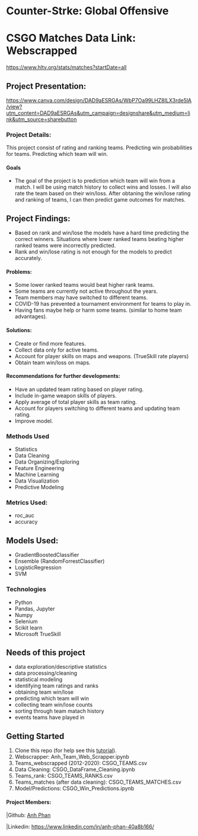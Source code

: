 # Counter-Strke: Global Offensive 


# CSGO Matches Data Link: Webscrapped 
https://www.hltv.org/stats/matches?startDate=all

## Project Presentation:
https://www.canva.com/design/DAD9aESRGAs/WbP7Oa99LHZ8ILX3rde5lA/view?utm_content=DAD9aESRGAs&utm_campaign=designshare&utm_medium=link&utm_source=sharebutton

### Project Details:
This project consist of rating and ranking teams.
Predicting win probabilities for teams.
Predicting which team will win.


#### Goals  
- The goal of the project is to  prediction which team will win from a match. I will be using match history to collect wins and losses. I will also rate the team based on their win/loss. After obtaning the win/lose rating and ranking of teams, I can then predict game outcomes for matches. 

## Project Findings:
- Based on rank and win/lose the models have a hard time predicting the correct winners. Situations where lower ranked teams beating higher ranked teams were incorrectly predicted. 
- Rank and win/lose rating is not enough for the models to predict accurately. 

#### Problems:
- Some lower ranked teams would beat higher rank teams.
- Some teams are currently not active throughout the years.
- Team members may have switched to different teams. 
- COVID-19 has prevented a tournament environment for teams to play in.
- Having fans maybe help or harm some teams. (similar to home team advantages).

#### Solutions:
- Create or find more features.
- Collect data only for active teams.
- Account for player skills on maps and weapons. (TrueSkill rate players)
- Obtain team win/loss on maps.

#### Recommendations for further developments:
- Have an updated team rating based on player rating.
- Include in-game weapon skills of players.
- Apply average of total player skills as team rating.
- Account for players switching to different teams and updating team rating.
- Improve model.


### Methods Used
* Statistics
* Data Cleaning
* Data Organizing/Exploring
* Feature Engineering
* Machine Learning
* Data Visualization
* Predictive Modeling


### Metrics Used:
- roc_auc
- accuracy

## Models Used:
- GradientBoostedClassifier
- Ensemble (RandomForrestClassifier)
- LogisticRegression
- SVM

    
### Technologies
* Python
* Pandas, Jupyter
* Numpy
* Selenium
* Scikit learn
* Microsoft TrueSkill


## Needs of this project
- data exploration/descriptive statistics
- data processing/cleaning
- statistical modeling
- identifying team ratings and ranks
- obtaining team win/lose
- predicting which team will win
- collecting team win/lose counts
- sorting through team matach history
- events teams have played in


## Getting Started

1. Clone this repo (for help see this [tutorial](https://help.github.com/articles/cloning-a-repository/)).
2. Webscrapper: Anh_Team_Web_Scrapper.ipynb
3. Teams_webscrapped (2012-2020): CSGO_TEAMS.csv
4. Data Cleaning: CSGO_DataFrame_Cleaning.ipynb
5. Teams_rank: CSGO_TEAMS_RANKS.csv
6. Teams_matches (after data cleaning): CSGO_TEAMS_MATCHES.csv
7. Model/Predictions: CSGO_Win_Predictions.ipynb


#### Project Members:

|Github: [Anh Phan](https://github.com/anhbiphan)

|Linkedin: https://www.linkedin.com/in/anh-phan-40a8b166/
